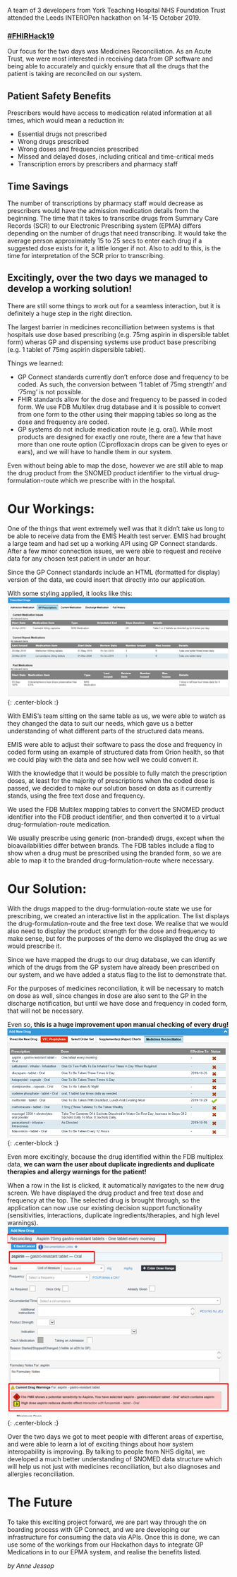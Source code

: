 A team of 3 developers from York Teaching Hospital NHS Foundation Trust attended the Leeds INTEROPen hackathon on 14-15 October 2019.

### [#FHIRHack19](https://twitter.com/hashtag/FHIRHack19)

Our focus for the two days was Medicines Reconciliation. As an Acute Trust, we were most interested in receiving data from GP software and being able to accurately and quickly ensure that all the drugs that the patient is taking are reconciled on our system.

## Patient Safety Benefits
Prescribers would have access to medication related information at all times, which would mean a reduction in:
* Essential drugs not prescribed
* Wrong drugs prescribed
* Wrong doses and frequencies prescribed
* Missed and delayed doses, including critical and time-critical meds
* Transcription errors by prescribers and pharmacy staff

## Time Savings
The number of transcriptions by pharmacy staff would decrease as prescribers would have the admission medication details from the beginning. The time that it takes to transcribe drugs from Summary Care Records (SCR) to our Electronic Prescribing system (EPMA) differs depending on the number of drugs that need transcribing. It would take the average person approximately 15 to 25 secs to enter each drug if a suggested dose exists for it, a little longer if not. Also to add to this, is the time for interpretation of the SCR prior to transcribing.

## Excitingly, over the two days we managed to develop a working solution!
There are still some things to work out for a seamless interaction, but it is definitely a huge step in the right direction.

The largest barrier in medicines reconcilliation between systems is that hospitals use dose based prescribing (e.g. 75mg aspirin in dispersible tablet form) wheras GP and dispensing  systems use product base prescribing (e.g. 1 tablet of 75mg aspirin dispersible tablet).

Things we learned:
* GP Connect standards currently don’t enforce dose and frequency to be coded. As such, the conversion between ‘1 tablet of 75mg strength’ and ‘75mg’ is not possible.
* FHIR standards allow for the dose and frequency to be passed in coded form. We use FDB Multilex drug database and it is possible to convert from one form to the other using their mapping tables so long as the dose and frequency are coded. 
* GP systems do not include medication route (e.g. oral). While most products are designed for exactly one route, there are a few that have more than one route option (Ciprofloxacin drops can be given to eyes or ears), and we will have to handle them in our system.

Even without being able to map the dose, however we are still able to map the drug product from the SNOMED product identifier to the virtual drug-formulation-route which we prescribe with in the hospital.

# Our Workings:
One of the things that went extremely well was that it didn’t take us long to be able to receive data from the EMIS Health test server. EMIS had brought a large team and had set up a working API using GP Connect standards. After a few minor connection issues, we were able to request and receive data for any chosen test patient in under an hour.

Since the GP Connect standards include an HTML (formatted for display) version of the data, we could insert that directly into our application.

With some styling applied, it looks like this:  
![GP Prescription Summary](/img/Hackathon2019/GPConnect_HTML.png){: .center-block :}

With EMIS’s team sitting on the same table as us, we were able to watch as they changed the data to suit our needs, which gave us a better understanding of what different parts of the structured data means.

EMIS were able to adjust their software to pass the dose and frequency in coded form using an example of structured data from Orion health, so that we could play with the data and see how well we could convert it.

With the knowledge that it would be possible to fully match the prescription doses, at least for the majority of prescriptions when the coded dose is passed, we decided to make our solution based on data as it currently stands, using the free text dose and frequency.

We used the FDB Multilex mapping tables to convert the SNOMED product identifier into the FDB product identifier, and then converted it to a virtual drug-formulation-route medication.

We usually prescribe using generic (non-branded) drugs, except when the bioavailabilities differ between brands. The FDB tables include a flag to show when a drug must be prescribed using the branded form, so we are able to map it to the branded drug-formulation-route where necessary.

# Our Solution:
With the drugs mapped to the drug-formulation-route state we use for prescribing, we created an interactive list in the application. The list displays the drug-formulation-route and the free text dose. We realise that we would also need to display the product strength for the dose and frequency to make sense, but for the purposes of the demo we displayed the drug as we would prescribe it.

Since we have mapped the drugs to our drug database, we can identify which of the drugs from the GP system have already been prescribed on our system, and we have added a status flag to the list to demonstrate that.

For the purposes of medicines reconciliation, it will be necessary to match on dose as well, since changes in dose are also sent to the GP in the discharge notification, but until we have dose and frequency in coded form, that will not be necessary. 

Even so, **this is a huge improvement upon manual checking of every drug!**  
![Reconciliation Tab](/img/Hackathon2019/reconciliation_tab.png){: .center-block :}

Even more excitingly, because the drug identified within the FDB multiplex data, **we can warn the user about duplicate ingredients and duplicate therapies and allergy warnings for the patient!**

When a row in the list is clicked, it automatically navigates to the new drug screen. We have displayed the drug product and free text dose and frequency at the top. The selected drug is brought through, so the application can now use our existing decision support functionality (sensitivities, interactions, duplicate ingredients/therapies, and high level warnings).  
![Decision Support](/img/Hackathon2019/decision_suppport.png){: .center-block :}

Over the two days we got to meet people with different areas of expertise, and were able to learn a lot of exciting things about how system interopability is improving. By talking to people from NHS digital, we developed a much better understanding of SNOMED data structure which will help us not just with medicines reconciliation, but also diagnoses and allergies reconciliation.
# The Future
To take this exciting project forward, we are part way through the on boarding process with GP Connect, and we are developing our infrastructure for consuming the data via APIs. Once this is done, we can use some of the workings from our Hackathon days to integrate GP Medications in to our EPMA system, and realise the benefits listed.

_by Anne Jessop_
